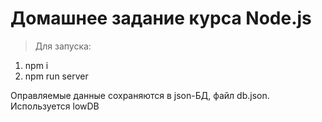# Домашнее задание курса Node.js 

>Для запуска:

1. npm i
2. npm run server

Оправляемые данные сохраняются в json-БД, файл db.json.
Используется lowDB 